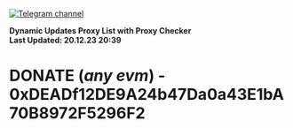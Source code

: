 [![Telegram channel](https://img.shields.io/endpoint?url=https://runkit.io/damiankrawczyk/telegram-badge/branches/master?url=https://t.me/n4z4v0d)](https://t.me/n4z4v0d) 

**Dynamic Updates Proxy List with Proxy Checker**  
**Last Updated: 20.12.23 20:39**

# DONATE (_any evm_) - 0xDEADf12DE9A24b47Da0a43E1bA70B8972F5296F2
